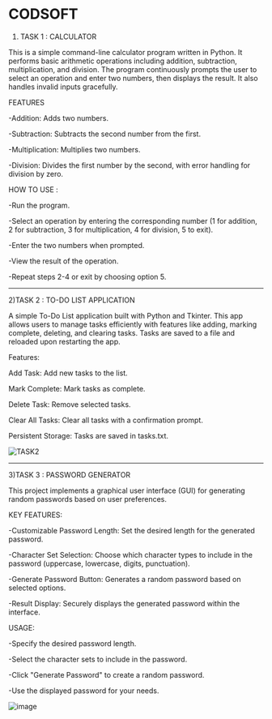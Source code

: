 # CODSOFT
1) TASK 1 : CALCULATOR

This is a simple command-line calculator program written in Python. It performs basic arithmetic operations including addition, subtraction, multiplication, and division. The program continuously prompts the user to select an operation and enter two numbers, then displays the result. It also handles invalid inputs gracefully.

FEATURES

-Addition: Adds two numbers.

-Subtraction: Subtracts the second number from the first.

-Multiplication: Multiplies two numbers.

-Division: Divides the first number by the second, with error handling for division by zero.

HOW TO USE :

-Run the program.

-Select an operation by entering the corresponding number (1 for addition, 2 for subtraction, 3 for multiplication, 4 for division, 5 to exit).

-Enter the two numbers when prompted.

-View the result of the operation.

-Repeat steps 2-4 or exit by choosing option 5.
_____________________________________________________________________________________________________________________________________________________
2)TASK 2 : TO-DO LIST APPLICATION

A simple To-Do List application built with Python and Tkinter. This app allows users to manage tasks efficiently with features like adding, marking complete, deleting, and clearing tasks. Tasks are saved to a file and reloaded upon restarting the app.

Features:

Add Task: Add new tasks to the list.

Mark Complete: Mark tasks as complete.

Delete Task: Remove selected tasks.

Clear All Tasks: Clear all tasks with a confirmation prompt.

Persistent Storage: Tasks are saved in tasks.txt.

![TASK2](https://github.com/Devika214/CODSOFT/assets/159278259/4524aa89-2504-40a2-bf8d-eeef9b7ff89e)

____________________________________________________________________________________________________________________________________________________
3)TASK 3 : PASSWORD GENERATOR

This project implements a graphical user interface (GUI) for generating random passwords based on user preferences. 

KEY FEATURES:

-Customizable Password Length: Set the desired length for the generated password.

-Character Set Selection: Choose which character types to include in the password (uppercase, lowercase, digits, punctuation).

-Generate Password Button: Generates a random password based on selected options.

-Result Display: Securely displays the generated password within the interface.

USAGE:

-Specify the desired password length.

-Select the character sets to include in the password.

-Click "Generate Password" to create a random password.

-Use the displayed password for your needs.

![image](https://github.com/Devika214/CODSOFT/assets/159278259/9aeb758d-4eb0-4d92-ac94-1d170f7ee0d0)



